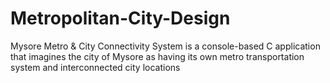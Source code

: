 # Metropolitan-City-Design
Mysore Metro &amp; City Connectivity System is a console-based C application that imagines the city of Mysore as having its own metro transportation system and interconnected city locations
